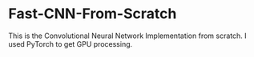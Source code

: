 # Fast-CNN-From-Scratch

This is the Convolutional Neural Network Implementation from scratch. I used PyTorch to get GPU processing.
